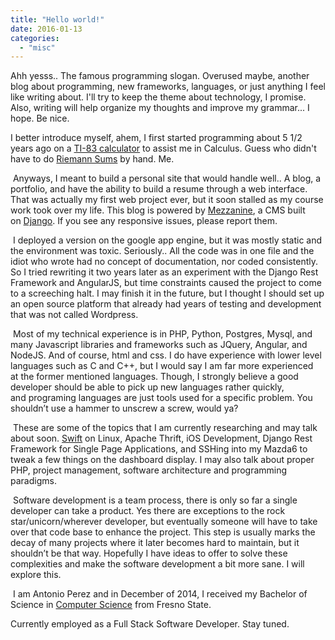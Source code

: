```yaml
---
title: "Hello world!"
date: 2016-01-13
categories: 
  - "misc"
---
```


Ahh yesss.. The famous programming slogan. Overused maybe, another blog about programming, new frameworks, languages, or just anything I feel like writing about. I'll try to keep the theme about technology, I promise. Also, writing will help organize my thoughts and improve my grammar... I hope. Be nice.

I better introduce myself, ahem, I first started programming about 5 1/2 years ago on a [TI-83 calculator](https://en.wikipedia.org/wiki/TI-83_series) to assist me in Calculus. Guess who didn't have to do [Riemann Sums](https://en.wikipedia.org/wiki/Riemann_sum) by hand. Me.

 Anyways, I meant to build a personal site that would handle well.. A blog, a portfolio, and have the ability to build a resume through a web interface. That was actually my first web project ever, but it soon stalled as my course work took over my life. This blog is powered by [Mezzanine](http://mezzanine.jupo.org/), a CMS built on [Django](https://www.djangoproject.com/). If you see any responsive issues, please report them.

 I deployed a version on the google app engine, but it was mostly static and the environment was toxic. Seriously.. All the code was in one file and the idiot who wrote had no concept of documentation, nor coded consistently. So I tried rewriting it two years later as an experiment with the Django Rest Framework and AngularJS, but time constraints caused the project to come to a screeching halt. I may finish it in the future, but I thought I should set up an open source platform that already had years of testing and development that was not called Wordpress.

 Most of my technical experience is in PHP, Python, Postgres, Mysql, and many Javascript libraries and frameworks such as JQuery, Angular, and NodeJS. And of course, html and css. I do have experience with lower level languages such as C and C++, but I would say I am far more experienced at the former mentioned languages. Though, I strongly believe a good developer should be able to pick up new languages rather quickly, and programing languages are just tools used for a specific problem. You shouldn’t use a hammer to unscrew a screw, would ya?

 These are some of the topics that I am currently researching and may talk about soon. [Swift](https://swift.org/) on Linux, Apache Thrift, iOS Development, Django Rest Framework for Single Page Applications, and SSHing into my Mazda6 to tweak a few things on the dashboard display. I may also talk about proper PHP, project management, software architecture and programming paradigms.

 Software development is a team process, there is only so far a single developer can take a product. Yes there are exceptions to the rock star/unicorn/wherever developer, but eventually someone will have to take over that code base to enhance the project. This step is usually marks the decay of many projects where it later becomes hard to maintain, but it shouldn’t be that way. Hopefully I have ideas to offer to solve these complexities and make the software development a bit more sane. I will explore this.

 I am Antonio Perez and in December of 2014, I received my Bachelor of Science in [Computer Science](https://en.wikipedia.org/wiki/Computer_science) from Fresno State.

Currently employed as a Full Stack Software Developer. Stay tuned.

